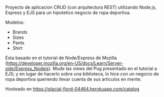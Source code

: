 Proyecto de aplicacion CRUD (con arquitectura REST) utilizando Node.js, Express y EJS para un hipotetico negocio de ropa deportiva.

Modelos:
- Brands
- Sizes
- Pants
- Shirt

Esta basado en el tutorial de Node/Express de Mozilla (https://developer.mozilla.org/en-US/docs/Learn/Server-side/Express_Nodejs). Mude las views del Pug presentado en el tutorial a EJS; y en lugar de hacerlo sobre una biblioteca, lo hice con un negocio de ropa deportiva queriendo llevar cuenta de sus articulos en mente.

Hosteado en https://glacial-fjord-04464.herokuapp.com/catalog
